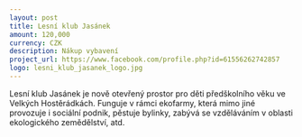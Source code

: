 ```yaml
---
layout: post
title: Lesní klub Jasánek
amount: 120,000
currency: CZK
description: Nákup vybavení
project_url: https://www.facebook.com/profile.php?id=61556262742857
logo: lesni_klub_jasanek_logo.jpg
---
```


Lesní klub Jasánek je nově otevřený prostor pro děti předškolního věku ve Velkých Hostěrádkách. Funguje v rámci ekofarmy, která mimo jiné provozuje i sociální podnik, pěstuje bylinky, zabývá se vzděláváním v oblasti ekologického zemědělství, atd.

